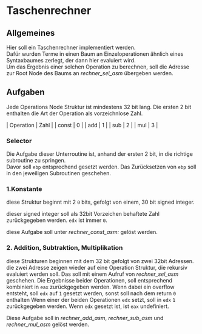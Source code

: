 # Taschenrechner

## Allgemeines

Hier soll ein Taschenrechner implementiert werden.  
Dafür wurden Terme in einen Baum an Einzeloperationen ähnlich eines Syntaxbaumes zerlegt, der dann hier evaluiert wird.  
Um das Ergebnis einer solchen Operation zu berechnen, soll die Adresse zur Root Node des Baums an *rechner_sel_asm* übergeben werden.  

## Aufgaben

Jede Operations Node Struktur ist mindestens 32 bit lang.
Die ersten 2 bit enthalten die Art der Operation als vorzeichnlose Zahl.

| Operation | Zahl |
| const     | 0    |
| add       | 1    |
| sub       | 2    |
| mul       | 3    |

### Selector

Die Aufgabe dieser Unterroutine ist, anhand der ersten 2 bit, in die richtige subroutine zu springen.  
Davor soll `ebp` entsprechend gesetzt werden.
Das Zurücksetzen von `ebp` soll in den jeweiligen Subroutinen geschehen.

### 1.Konstante

diese Struktur beginnt mit 2 `0` bits, gefolgt von einem, 30 bit signed integer.

dieser signed integer soll als 32bit Vorzeichen behaftete Zahl zurückgegeben werden.
`edx` ist immer `0`.

diese Aufgabe soll unter *rechner_const_asm:* gelöst werden.

### 2. Addition, Subtraktion, Multiplikation

diese Strukturen beginnen mit dem 32 bit  gefolgt von zwei 32bit Adressen.
die zwei Adresse zeigen wieder auf eine Operation Struktur, die rekursiv evaluiert werden soll.
Das soll mit einem Aufruf von *rechner_sel_asm* geschehen.
Die Ergebnisse beider Operationen, soll entsprechend kombiniert in `eax` zurückgegeben werden.
Wenn dabei ein overflow entsteht, soll `edx` auf `1` gesetzt werden, sonst soll nach dem return `0` enthalten
Wenn einer der beiden Operationen `edx` setzt, soll in `edx` `1` zurückgegeben werden.
Wenn `edx` gesetzt ist, ist `eax` undefiniert.

Diese Aufgabe soll in *rechner_add_asm*, *rechner_sub_asm* und *rechner_mul_asm* gelöst werden.

